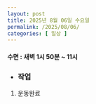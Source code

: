 ```yaml
---
layout: post
title: 2025년 8월 06일 수요일
permalink: /2025/08/06/
categories: [ 일상 ]
---
```

#### 수면 : 새벽 1시 50분 ~ 11시
* ### 작업
1. 운동완료